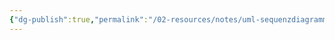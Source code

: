 ```yaml
---
{"dg-publish":true,"permalink":"/02-resources/notes/uml-sequenzdiagramme/","tags":["UML/Sequenzdiagramme","empty"],"updated":"2024-11-06T11:32:54.000+01:00"}
---
```


